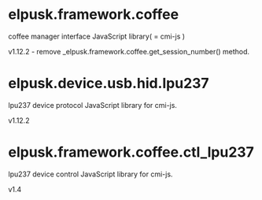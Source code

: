 # elpusk.framework.coffee
coffee manager interface JavaScript  library( = cmi-js )

v1.12.2 - remove _elpusk.framework.coffee.get_session_number() method.

# elpusk.device.usb.hid.lpu237
lpu237 device protocol JavaScript  library for cmi-js.

v1.12.2

# elpusk.framework.coffee.ctl_lpu237
lpu237 device control JavaScript  library for cmi-js.

v1.4
